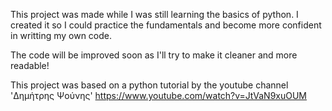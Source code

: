 This project was made while I was still learning the basics of python. I created it so I could practice the fundamentals and become more confident in writting my own code.

The code will be improved soon as I'll try to make it cleaner and more readable!

This project was based on a python tutorial by the youtube channel 'Δημήτρης Ψούνης' https://www.youtube.com/watch?v=JtVaN9xuOUM
